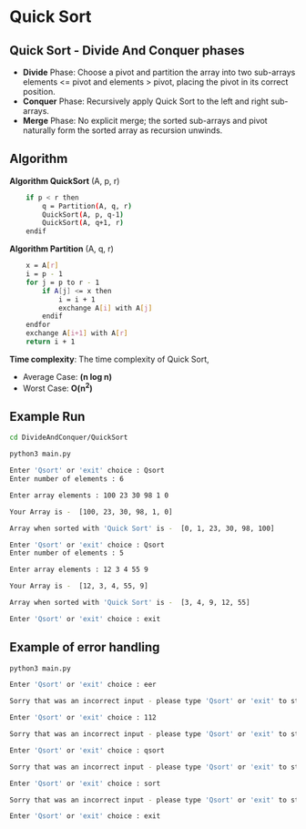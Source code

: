 # Quick Sort

## Quick Sort - Divide And Conquer phases

- **Divide** Phase: Choose a pivot and partition the array into two sub-arrays elements <= pivot and elements > pivot, placing the pivot in its correct position.
- **Conquer** Phase: Recursively apply Quick Sort to the left and right sub-arrays.
- **Merge** Phase: No explicit merge; the sorted sub-arrays and pivot naturally form the sorted array as recursion unwinds.

## Algorithm

**Algorithm QuickSort** (A, p, r)
```bash
    if p < r then
        q = Partition(A, q, r)
        QuickSort(A, p, q-1)
        QuickSort(A, q+1, r)
    endif
```

**Algorithm Partition** (A, q, r)
```bash
    x = A[r]
    i = p - 1
    for j = p to r - 1
        if A[j] <= x then
            i = i + 1
            exchange A[i] with A[j]
        endif
    endfor
    exchange A[i+1] with A[r]
    return i + 1
```

**Time complexity**: The time complexity of Quick Sort,
- Average Case: **(n log n)**
- Worst Case: **O(n<sup>2</sup>)**

## Example Run

```bash
cd DivideAndConquer/QuickSort
```

```bash
python3 main.py

Enter 'Qsort' or 'exit' choice : Qsort
Enter number of elements : 6

Enter array elements : 100 23 30 98 1 0

Your Array is -  [100, 23, 30, 98, 1, 0]

Array when sorted with 'Quick Sort' is -  [0, 1, 23, 30, 98, 100]

Enter 'Qsort' or 'exit' choice : Qsort
Enter number of elements : 5     

Enter array elements : 12 3 4 55 9

Your Array is -  [12, 3, 4, 55, 9]

Array when sorted with 'Quick Sort' is -  [3, 4, 9, 12, 55]

Enter 'Qsort' or 'exit' choice : exit
```

## Example of error handling

```bash
python3 main.py

Enter 'Qsort' or 'exit' choice : eer

Sorry that was an incorrect input - please type 'Qsort' or 'exit' to stop.

Enter 'Qsort' or 'exit' choice : 112

Sorry that was an incorrect input - please type 'Qsort' or 'exit' to stop.

Enter 'Qsort' or 'exit' choice : qsort

Sorry that was an incorrect input - please type 'Qsort' or 'exit' to stop.

Enter 'Qsort' or 'exit' choice : sort

Sorry that was an incorrect input - please type 'Qsort' or 'exit' to stop.

Enter 'Qsort' or 'exit' choice : exit
```